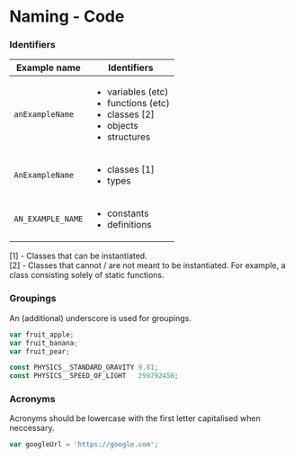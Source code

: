 # Naming - Code

### Identifiers

| Example name      | Identifiers |
| ----------------- | ----------- |
| `anExampleName`   | <ul><li>variables (etc)</li><li>functions (etc)</li><li>classes [2]</li><li>objects</li><li>structures</li></ul> | 
| `AnExampleName`   | <ul><li>classes [1]</li><li>types</li></ul> | 
| `AN_EXAMPLE_NAME` | <ul><li>constants</li><li>definitions</li></ul> | 

[1] - Classes that can be instantiated.  
[2] - Classes that cannot / are not meant to be instantiated. For example, a class consisting solely of static functions.

### Groupings

An (additional) underscore is used for groupings.

```javascript
var fruit_apple;
var fruit_banana;
var fruit_pear;

const PHYSICS__STANDARD_GRAVITY 9.81;
const PHYSICS__SPEED_OF_LIGHT   299792458;
```

### Acronyms

Acronyms should be lowercase with the first letter capitalised when neccessary.

```javascript
var googleUrl = 'https://google.com';
```

